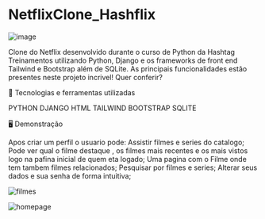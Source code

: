 # NetflixClone_Hashflix

![image](https://user-images.githubusercontent.com/98421638/154622389-aad1f65d-5729-414d-aba8-70aa51ab891d.png)

 Clone do Netflix desenvolvido durante o curso de Python da Hashtag Treinamentos utilizando Python, Django e os frameworks de front end Tailwind e Bootstrap além de SQLite.
 As principais funcionalidades estão presentes neste projeto incrivel!
 Quer conferir?
 
🚀 Tecnologias e ferramentas utilizadas

PYTHON
DJANGO
HTML
TAILWIND
BOOTSTRAP
SQLITE

🖥️ Demonstração

Apos criar um perfil o usuario pode:
Assistir filmes e series do catalogo;
Pode ver qual o filme destaque , os filmes mais recentes e os mais vistos logo na pafina inicial de quem eta logado;
Uma pagina com o Filme onde tem tambem filmes relacionados;
Pesquisar por filmes e series;
Alterar seus dados e sua senha de forma intuitiva;


![filmes](https://user-images.githubusercontent.com/98421638/154622968-dae0ce3b-762d-4c4b-a6bf-6aada1e467b0.png)



![homepage](https://user-images.githubusercontent.com/98421638/154624947-8a3d53de-3d75-4f21-825b-3696b6814e84.png)


